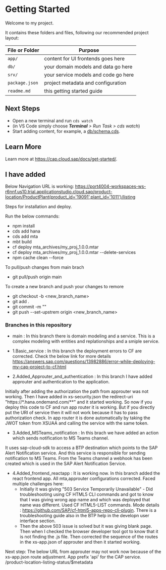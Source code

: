 # Getting Started

Welcome to my project.

It contains these folders and files, following our recommended project layout:

File or Folder | Purpose
---------|----------
`app/` | content for UI frontends goes here
`db/` | your domain models and data go here
`srv/` | your service models and code go here
`package.json` | project metadata and configuration
`readme.md` | this getting started guide


## Next Steps

- Open a new terminal and run `cds watch` 
- (in VS Code simply choose _**Terminal** > Run Task > cds watch_)
- Start adding content, for example, a [db/schema.cds](db/schema.cds).


## Learn More

Learn more at https://cap.cloud.sap/docs/get-started/.

## I have added

Below Navigation URL is working:
https://port4004-workspaces-ws-r6nnf.us10.trial.applicationstudio.cloud.sap/product-location/ProductPlant(product_id='19091',plant_id='1011')/listing

Steps for installation and deploy.

Run the below commands:
- npm install
- cds add hana
- cds add mta
- mbt build
- cf deploy mta_archives/my_proj_1.0.0.mtar
- cf deploy mta_archives/my_proj_1.0.0.mtar --delete-services
- npm cache clean --force

To pull/push changes from main brach
- git pull/push origin main

To create a new branch and push your changes to remore
- git checkout -b <new_branch_name>
- git add .
- git commit -m "<message>"
- git push --set-upstrem origin  <new_branch_name>

### Branches in this repository
- main : In this branch there is domain modeling and a service. This is a complex modeling with entities and replationships and a smiple service.

- 1.Basic_service : In this branch the deployment errors to CF are corrected. Check the below link for more details
https://answers.sap.com/questions/13982886/error-while-deploying-my-cap-project-to-cf.html

- 2.Added_Approuter_and_authentication : In this branch I have added approuter and authentication to the application.

Initially after adding the authorization the path from approuter was not working. Then I have added in xs-security.json the redirect-uri "https://*.hana.ondemand.com/**" and it started working. So now if you deploy this code to CF and run app router it is working. But if you directly put the URI of service then it will not work because it has to pass authorization check. In app router it is done automatically by taking the JWOT token from XSUAA and calling the service with the same token.

- 3.Added_MSTeams_notification : In this brach we have added an action which sends notification to MS Teams channel.

It uses sap-cloud-sdk to access a BTP destination which points to the SAP Alert Notification service. And this service is responsible for sending notification to MS Teams. From the Teams channel a webhook has been created which is used in the SAP Alert Notification Service.

- 4.Added_frontend_reactapp : It is working now. In this branch added the react frontend app. All mta,approuter configurations corrected.
Faced multiple challenges here: 
    - Initially it was giving "503 Service Temporarily Unavailable" - Did troubleshooting using CF HTML5 CLI commands and got to know that I was giving wrong app name and which was deployed that name was different. Used CF HTML5-LIST commands. Mode details : https://github.com/SAP/cf-html5-apps-repo-cli-plugin. There is a troubleshooting guide also in the BTP help in the developn user interface section.
    - Then the above 503 issue is solved but it was giving blank page. Then when I checked the browser developer tool got to know that it is not finding the .js file. Then corrected the sequence of the routes in the xs-app.json of approuter and then it started working.

Next step: The below URL from approuter may not work now because of the xs-app.json route adjustment. App prefix 'api' for the CAP service.
/product-location-listing-status/$metadata
